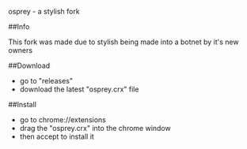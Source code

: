 osprey - a stylish fork


##Info

This fork was made due to stylish being made into a botnet by it's new owners


##Download

* go to "releases"
* download the latest "osprey.crx" file

##Install

* go to chrome://extensions
* drag the "osprey.crx" into the chrome window
* then accept to install it


